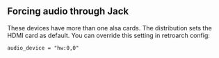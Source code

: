 ## Forcing audio through Jack

These devices have more than one alsa cards. The distribution sets the HDMI card as default. You can override this setting in retroarch config:

    audio_device = "hw:0,0"
